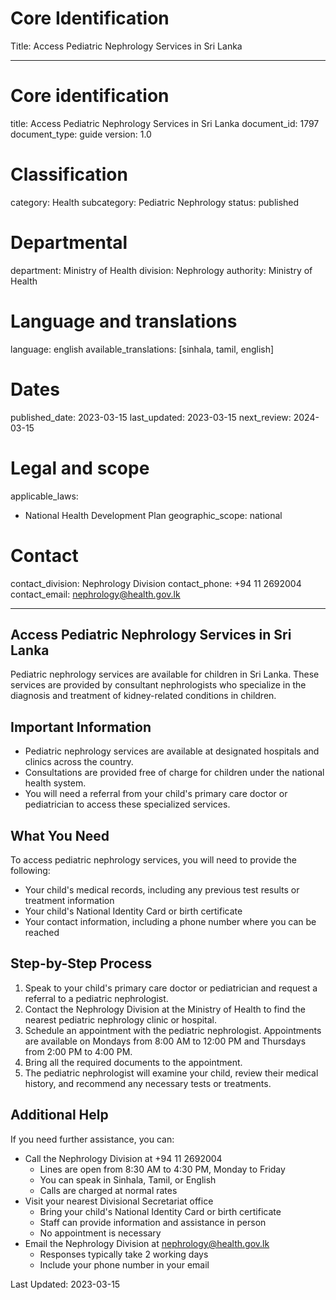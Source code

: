 # Core Identification
Title: Access Pediatric Nephrology Services in Sri Lanka

---
# Core identification
title: Access Pediatric Nephrology Services in Sri Lanka
document_id: 1797
document_type: guide
version: 1.0

# Classification
category: Health
subcategory: Pediatric Nephrology
status: published

# Departmental
department: Ministry of Health
division: Nephrology
authority: Ministry of Health

# Language and translations
language: english
available_translations: [sinhala, tamil, english]

# Dates
published_date: 2023-03-15
last_updated: 2023-03-15
next_review: 2024-03-15

# Legal and scope
applicable_laws:
 - National Health Development Plan
geographic_scope: national

# Contact
contact_division: Nephrology Division
contact_phone: +94 11 2692004
contact_email: nephrology@health.gov.lk

---

## Access Pediatric Nephrology Services in Sri Lanka

Pediatric nephrology services are available for children in Sri Lanka. These services are provided by consultant nephrologists who specialize in the diagnosis and treatment of kidney-related conditions in children.

## Important Information

- Pediatric nephrology services are available at designated hospitals and clinics across the country.
- Consultations are provided free of charge for children under the national health system.
- You will need a referral from your child's primary care doctor or pediatrician to access these specialized services.

## What You Need

To access pediatric nephrology services, you will need to provide the following:

- Your child's medical records, including any previous test results or treatment information
- Your child's National Identity Card or birth certificate
- Your contact information, including a phone number where you can be reached

## Step-by-Step Process

1. Speak to your child's primary care doctor or pediatrician and request a referral to a pediatric nephrologist.
2. Contact the Nephrology Division at the Ministry of Health to find the nearest pediatric nephrology clinic or hospital.
3. Schedule an appointment with the pediatric nephrologist. Appointments are available on Mondays from 8:00 AM to 12:00 PM and Thursdays from 2:00 PM to 4:00 PM.
4. Bring all the required documents to the appointment.
5. The pediatric nephrologist will examine your child, review their medical history, and recommend any necessary tests or treatments.

## Additional Help

If you need further assistance, you can:

- Call the Nephrology Division at +94 11 2692004
    - Lines are open from 8:30 AM to 4:30 PM, Monday to Friday
    - You can speak in Sinhala, Tamil, or English
    - Calls are charged at normal rates
- Visit your nearest Divisional Secretariat office
    - Bring your child's National Identity Card or birth certificate
    - Staff can provide information and assistance in person
    - No appointment is necessary
- Email the Nephrology Division at nephrology@health.gov.lk
    - Responses typically take 2 working days
    - Include your phone number in your email

Last Updated: 2023-03-15